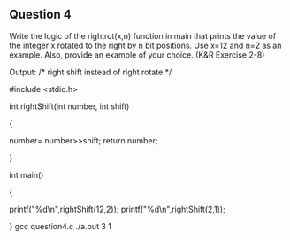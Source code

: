 ## Question 4

Write the logic of the rightrot(x,n) function in main that prints the value of the integer x rotated to the right by n bit positions. Use x=12 and n=2 as an example. Also, provide an example of your choice. (K&R Exercise 2-8) 

Output:
/* right shift instead of right rotate */
 
#include <stdio.h>
 
int rightShift(int number, int shift)
 
{
 
number= number>>shift;
return number;
 
}
 
int main()
 
{
 
printf("%d\n",rightShift(12,2));
printf("%d\n",rightShift(2,1));
 
 
}
gcc question4.c
./a.out
3
1
